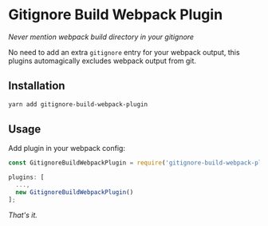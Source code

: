 # Gitignore Build Webpack Plugin

_Never mention webpack build directory in your gitignore_

No need to add an extra `gitignore` entry for your webpack output, this plugins automagically excludes webpack output from git.

## Installation

```sh
yarn add gitignore-build-webpack-plugin
```

## Usage

Add plugin in your webpack config:

```js
const GitignoreBuildWebpackPlugin = require('gitignore-build-webpack-plugin');

plugins: [
  ...,
  new GitignoreBuildWebpackPlugin()
];
```

_That's it._

